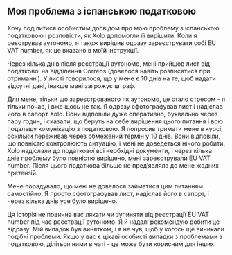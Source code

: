 ## Моя проблема з іспанською податковою

Хочу поділитися особистим досвідом про мою проблему з іспанською податковою і розповісти, як Xolo допомогли її вирішити.
Коли я реєстрував аутономо, я також вирішив одразу зареєструвати собі EU VAT number, як це вказано в моїй інструкції.

Через кілька днів після реєстрації аутономо, мені прийшов лист від податкової на відділення Correos (довелося навіть
розписатися при отриманні). У листі говорилося, що у мене є 10 днів на те, щоб надати відсутні дані, інакше мені
загрожує штраф.

Для мене, тільки що зареєстрованого як аутономо, це стало стресом - я тільки почав, і вже щось не так. Я одразу
сфотографував лист і надіслав його в сапорт Xolo. Вони відповіли дуже оперативно, буквально через пару годин, і сказали,
що беруть на себе вирішення цього питання і всю подальшу комунікацію з податковою. Я попросив тримати мене в курсі,
оскільки переживав через обмежений термін у 10 днів. Вони відповіли, що повністю контролюють ситуацію, і мені не
доведеться нічого робити. Xolo надіслали до податкової всі необхідні документи, і через кілька днів проблему було
повністю вирішено, мені зареєстрували EU VAT number. Після цього податкова більше не пред’являла до мене жодних
претензій.

Мене порадувало, що мені не довелося займатися цим питанням самостійно. Я просто сфотографував лист, надіслав його в
сапорт, і через кілька днів усе було вирішено.

Ця історія не повинна вас лякати чи зупиняти від реєстрації EU VAT number під час реєстрації аутономо. Я й надалі
рекомендую робити це відразу. Мій випадок був винятком, і я не чув, щоб у когось ще виникали подібні проблеми. Якщо у
вас є цікаві особисті випадки з проблемами з податковою, діліться ними в чаті - це може бути корисним для інших.

